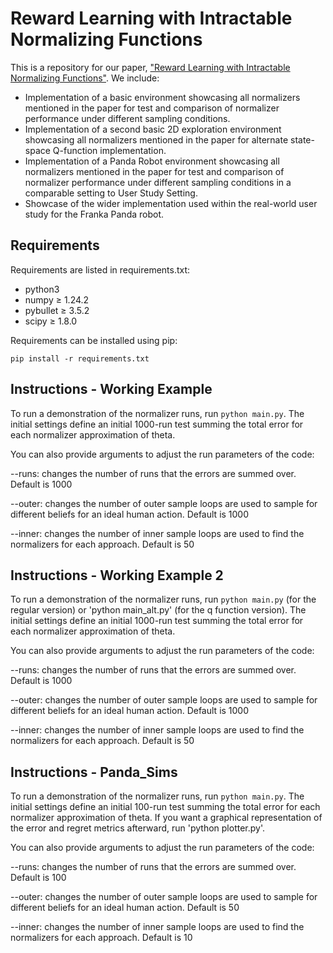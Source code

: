 # Reward Learning with Intractable Normalizing Functions
This is a repository for our paper, ["Reward Learning with Intractable Normalizing Functions"](https://collab.me.vt.edu/pdfs/josh_ral23.pdf). We include:

- Implementation of a basic environment showcasing all normalizers mentioned in the paper for test and comparison of normalizer performance under different sampling conditions.
- Implementation of a second basic 2D exploration environment showcasing all normalizers mentioned in the paper for alternate state-space Q-function implementation.
- Implementation of a Panda Robot environment showcasing all normalizers mentioned in the paper for test and comparison of normalizer performance under different sampling conditions 
  in a comparable setting to User Study Setting.
- Showcase of the wider implementation used within the real-world user study for the Franka Panda robot.
  
## Requirements
Requirements are listed in requirements.txt:
- python3
- numpy $\ge$ 1.24.2
- pybullet $\ge$ 3.5.2
- scipy $\ge$ 1.8.0

Requirements can be installed using pip:

    pip install -r requirements.txt
## Instructions - Working Example
To run a demonstration of the normalizer runs, run `python main.py`. The initial settings define an initial 1000-run test summing the total error for each normalizer approximation of theta.

You can also provide arguments to adjust the run parameters of the code:

--runs: changes the number of runs that the errors are summed over. Default is 1000

--outer: changes the number of outer sample loops are used to sample for different beliefs for an ideal human action. Default is 1000

--inner: changes the number of inner sample loops are used to find the normalizers for each approach. Default is 50

## Instructions - Working Example 2
To run a demonstration of the normalizer runs, run `python main.py` (for the regular version) or 'python main_alt.py' (for the q function version). The initial settings define an initial 1000-run test summing the total error for each normalizer approximation of theta.

You can also provide arguments to adjust the run parameters of the code:

--runs: changes the number of runs that the errors are summed over. Default is 1000

--outer: changes the number of outer sample loops are used to sample for different beliefs for an ideal human action. Default is 1000

--inner: changes the number of inner sample loops are used to find the normalizers for each approach. Default is 50
## Instructions - Panda_Sims
To run a demonstration of the normalizer runs, run `python main.py`. The initial settings define an initial 100-run test summing the total error for each normalizer approximation of theta. If you want a graphical representation of the error and regret metrics afterward, run 'python plotter.py'.

You can also provide arguments to adjust the run parameters of the code:

--runs: changes the number of runs that the errors are summed over. Default is 100

--outer: changes the number of outer sample loops are used to sample for different beliefs for an ideal human action. Default is 50

--inner: changes the number of inner sample loops are used to find the normalizers for each approach. Default is 10
